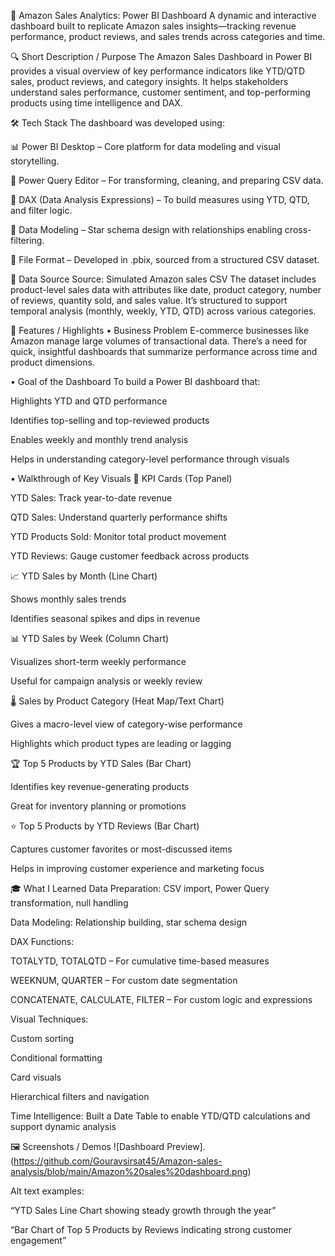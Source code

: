 🛒 Amazon Sales Analytics: Power BI Dashboard
A dynamic and interactive dashboard built to replicate Amazon sales insights—tracking revenue performance, product reviews, and sales trends across categories and time.

🔍 Short Description / Purpose
The Amazon Sales Dashboard in Power BI provides a visual overview of key performance indicators like YTD/QTD sales, product reviews, and category insights. It helps stakeholders understand sales performance, customer sentiment, and top-performing products using time intelligence and DAX.

🛠 Tech Stack
The dashboard was developed using:

📊 Power BI Desktop – Core platform for data modeling and visual storytelling.

🔄 Power Query Editor – For transforming, cleaning, and preparing CSV data.

🧠 DAX (Data Analysis Expressions) – To build measures using YTD, QTD, and filter logic.

🧱 Data Modeling – Star schema design with relationships enabling cross-filtering.

📁 File Format – Developed in .pbix, sourced from a structured CSV dataset.

📂 Data Source
Source: Simulated Amazon sales CSV
The dataset includes product-level sales data with attributes like date, product category, number of reviews, quantity sold, and sales value. It’s structured to support temporal analysis (monthly, weekly, YTD, QTD) across various categories.

🌟 Features / Highlights
• Business Problem
E-commerce businesses like Amazon manage large volumes of transactional data. There’s a need for quick, insightful dashboards that summarize performance across time and product dimensions.

• Goal of the Dashboard
To build a Power BI dashboard that:

Highlights YTD and QTD performance

Identifies top-selling and top-reviewed products

Enables weekly and monthly trend analysis

Helps in understanding category-level performance through visuals

• Walkthrough of Key Visuals
🔹 KPI Cards (Top Panel)

YTD Sales: Track year-to-date revenue

QTD Sales: Understand quarterly performance shifts

YTD Products Sold: Monitor total product movement

YTD Reviews: Gauge customer feedback across products

📈 YTD Sales by Month (Line Chart)

Shows monthly sales trends

Identifies seasonal spikes and dips in revenue

📊 YTD Sales by Week (Column Chart)

Visualizes short-term weekly performance

Useful for campaign analysis or weekly review

🌡 Sales by Product Category (Heat Map/Text Chart)

Gives a macro-level view of category-wise performance

Highlights which product types are leading or lagging

🏆 Top 5 Products by YTD Sales (Bar Chart)

Identifies key revenue-generating products

Great for inventory planning or promotions

⭐ Top 5 Products by YTD Reviews (Bar Chart)

Captures customer favorites or most-discussed items

Helps in improving customer experience and marketing focus

🎓 What I Learned
Data Preparation: CSV import, Power Query transformation, null handling

Data Modeling: Relationship building, star schema design

DAX Functions:

TOTALYTD, TOTALQTD – For cumulative time-based measures

WEEKNUM, QUARTER – For custom date segmentation

CONCATENATE, CALCULATE, FILTER – For custom logic and expressions

Visual Techniques:

Custom sorting

Conditional formatting

Card visuals

Hierarchical filters and navigation

Time Intelligence: Built a Date Table to enable YTD/QTD calculations and support dynamic analysis

🖼️ Screenshots / Demos
![Dashboard Preview].(https://github.com/Gouravsirsat45/Amazon-sales-analysis/blob/main/Amazon%20sales%20dashboard.png)

Alt text examples:

“YTD Sales Line Chart showing steady growth through the year”

“Bar Chart of Top 5 Products by Reviews indicating strong customer engagement”

